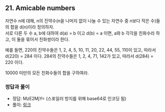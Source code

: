 ## 21. Amicable numbers

자연수 n에 대해, n의 진약수(n을 나머지 없이 나눌 수 있는 자연수 중 n보다 작은 수)들의 합을 d(n)이라 정의하자.<br>
서로 다른 두 수 a, b에 대하여 d(a) = b 이고 d(b) = a 이면, a와 b 각각을 친화수라 하고, 이 둘을 묶어서 친화쌍이라 한다.

예를 들면, 220의 진약수들은 1, 2, 4, 5, 10, 11, 20, 22, 44, 55, 110이 있고, 따라서 d(220) = 284 이다. 284의 진약수들은 1, 2, 4, 71, 142가 있고, 따라서 d(284) = 220 이다.

10000 미만의 모든 친화수들의 합을 구하여라.

### 정답과 풀이

* 정답: MzE2MjY= (스포일러 방지를 위해 base64로 인코딩 됨)
* 풀이: [링크](./explanation.md)
